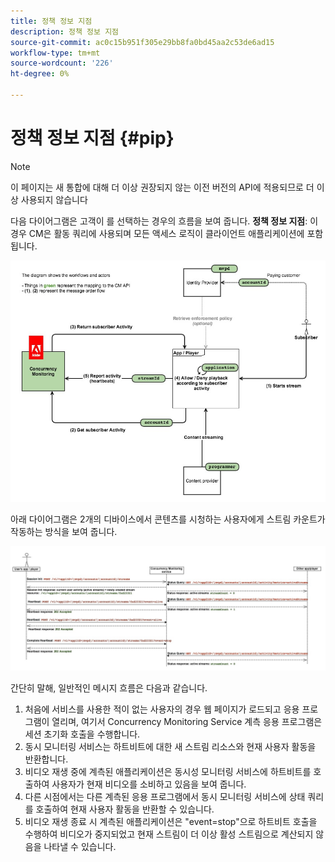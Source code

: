 ```yaml
---
title: 정책 정보 지점
description: 정책 정보 지점
source-git-commit: ac0c15b951f305e29bb8fa0bd45aa2c53de6ad15
workflow-type: tm+mt
source-wordcount: '226'
ht-degree: 0%

---
```




# 정책 정보 지점 {#pip}

>[!NOTE]
>
>이 페이지는 새 통합에 대해 더 이상 권장되지 않는 이전 버전의 API에 적용되므로 더 이상 사용되지 않습니다

다음 다이어그램은 고객이 를 선택하는 경우의 흐름을 보여 줍니다. **정책 정보 지점**: 이 경우 CM은 활동 쿼리에 사용되며 모든 액세스 로직이 클라이언트 애플리케이션에 포함됩니다.

![](assets/pip-workflow.png)



아래 다이어그램은 2개의 디바이스에서 콘텐츠를 시청하는 사용자에게 스트림 카운트가 작동하는 방식을 보여 줍니다.

![](assets/pip-sequence.png)

간단히 말해, 일반적인 메시지 흐름은 다음과 같습니다.

1. 처음에 서비스를 사용한 적이 없는 사용자의 경우 웹 페이지가 로드되고 응용 프로그램이 열리며, 여기서 Concurrency Monitoring Service 계측 응용 프로그램은 세션 초기화 호출을 수행합니다.
1. 동시 모니터링 서비스는 하트비트에 대한 새 스트림 리소스와 현재 사용자 활동을 반환합니다.
1. 비디오 재생 중에 계측된 애플리케이션은 동시성 모니터링 서비스에 하트비트를 호출하여 사용자가 현재 비디오를 소비하고 있음을 보여 줍니다.
1. 다른 시점에서는 다른 계측된 응용 프로그램에서 동시 모니터링 서비스에 상태 쿼리를 호출하여 현재 사용자 활동을 반환할 수 있습니다.
1. 비디오 재생 종료 시 계측된 애플리케이션은 &quot;event=stop&quot;으로 하트비트 호출을 수행하여 비디오가 중지되었고 현재 스트림이 더 이상 활성 스트림으로 계산되지 않음을 나타낼 수 있습니다.

